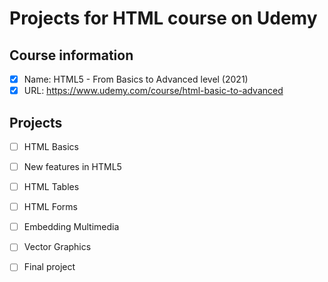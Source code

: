 # Projects for HTML course on Udemy

## Course information
- [x] Name: HTML5 - From Basics to Advanced level (2021)
- [x] URL: https://www.udemy.com/course/html-basic-to-advanced

## Projects
- [ ] HTML Basics
- [ ] New features in HTML5
- [ ] HTML Tables
- [ ] HTML Forms
- [ ] Embedding Multimedia
- [ ] Vector Graphics
- [ ] Final project

